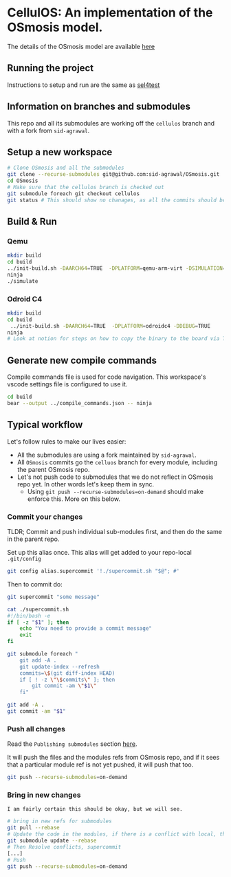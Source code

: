 # CellulOS: An implementation of the OSmosis model.
The details of the OSmosis model are available [here](https://arxiv.org/abs/2309.09291)

## Running the project
Instructions to setup and run are the same as [sel4test](https://docs.sel4.systems/projects/sel4test/)


## Information on branches and submodules
This repo and all its submodules are working off the `cellulos` branch
and with a fork from `sid-agrawal`.


## Setup a new workspace
```bash
# Clone OSmosis and all the submodules
git clone --recurse-submodules git@github.com:sid-agrawal/OSmosis.git
cd OSmosis
# Make sure that the cellulos branch is checked out
git submodule foreach git checkout cellulos
git status # This should show no chanages, as all the commits should be on the cellulos branch
```

## Build & Run
### Qemu
```bash
mkdir build
cd build
../init-build.sh -DAARCH64=TRUE  -DPLATFORM=qemu-arm-virt -DSIMULATION=TRUE -DDEBUG=TRUE
ninja
./simulate
```

### Odroid C4

```bash
mkdir build
cd build
 ../init-build.sh -DAARCH64=TRUE  -DPLATFORM=odroidc4 -DDEBUG=TRUE
ninja
# Look at notion for steps on how to copy the binary to the board via TFTP
```

## Generate new compile commands
Compile commands file is used for code navigation. This workspace's
vscode settings file is configured to use it.

```bash
cd build
bear --output ../compile_commands.json -- ninja
```

## Typical workflow
Let's follow rules to make our lives easier:
* All the submodules are using a fork maintained by `sid-agrawal`.
* All `OSmosis` commits go the `celluos` branch for every module, including the parent OSmosis repo.
* Let's not push code to submodules that we do not reflect in OSmosis repo yet.
In other words let's keep them in sync.
   * Using `git push --recurse-submodules=on-demand` should make enforce this. More on this below.



### Commit your changes
TLDR; Commit and push individual sub-modules first, and then do the same in the parent repo.

Set up this alias once. This alias will get added to your repo-local `.git/config`

```bash
git config alias.supercommit '!./supercommit.sh "$@"; #'
```

Then to commit do:
```bash
git supercommit "some message"
```

```bash
cat ./supercommit.sh
#!/bin/bash -e
if [ -z "$1" ]; then
    echo "You need to provide a commit message"
    exit
fi

git submodule foreach "
    git add -A .
    git update-index --refresh
    commits=\$(git diff-index HEAD)
    if [ ! -z \"\$commits\" ]; then
        git commit -am \"$1\"
    fi"

git add -A .
git commit -am "$1"
```

### Push all changes
Read the `Publishing submodules` section [here](https://git-scm.com/book/en/v2/Git-Tools-Submodules).

It will push the files and the modules refs from OSmosis repo, and if it sees that a particular module ref
is not yet pushed, it will push that too.

```bash
git push --recurse-submodules=on-demand
```


### Bring in new changes

`I am fairly certain this should be okay, but we will see.`

```bash
# bring in new refs for submodules
git pull --rebase
# Update the code in the modules, if there is a conflict with local, this should complain.
git submodule update --rebase
# Then Resolve conflicts, supercommit
[...]
# Push
git push --recurse-submodules=on-demand
```




